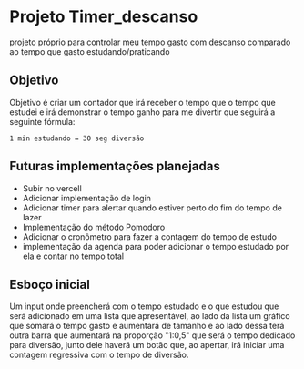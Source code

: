 # Projeto Timer_descanso
projeto próprio para controlar meu tempo gasto com descanso comparado ao tempo que gasto estudando/praticando

## Objetivo
Objetivo é criar um contador que irá receber o tempo que  o tempo que estudei e irá demonstrar o tempo ganho para me divertir que seguirá a seguinte fórmula:

    1 min estudando = 30 seg diversão

## Futuras implementações planejadas
- Subir no vercell
- Adicionar implementação de login
- Adicionar timer para alertar quando estiver perto do fim do tempo de lazer
- Implementação do método Pomodoro
- Adicionar o cronômetro para fazer a contagem do tempo de estudo
- implementação da agenda para poder adicionar o tempo estudado por ela e contar no tempo total

## Esboço inicial
Um input onde preencherá com o tempo estudado e o que estudou que será adicionado em uma lista que apresentável, ao lado da lista um gráfico que somará o tempo gasto e aumentará de tamanho e ao lado dessa terá outra barra que aumentará na proporção "1:0,5" que será o tempo dedicado para diversão, junto dele haverá um botão que, ao apertar, irá iniciar uma contagem regressiva com o tempo de diversão.
